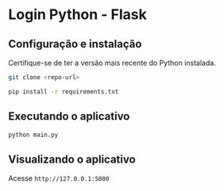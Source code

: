 # Login Python - Flask

## Configuração e instalação

Certifique-se de ter a versão mais recente do Python instalada.

```bash
git clone <repo-url>
```

```bash
pip install -r requirements.txt
```

## Executando o aplicativo

```bash
python main.py
```

## Visualizando o aplicativo

Acesse `http://127.0.0.1:5000`
